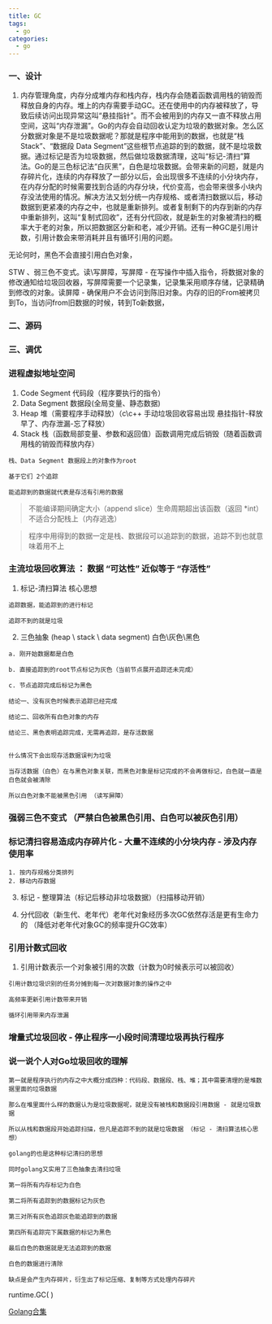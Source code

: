 ```yaml
---
title: GC
tags:
  - go
categories:
  - go
---
```


### 一、设计

1. 内存管理角度，内存分成堆内存和栈内存，栈内存会随着函数调用栈的销毁而释放自身的内存。堆上的内存需要手动GC。还在使用中的内存被释放了，导致后续访问出现异常这叫“悬挂指针”。而不会被用到的内存又一直不释放占用空间，这叫“内存泄漏”。Go的内存会自动回收认定为垃圾的数据对象。怎么区分数据对象是不是垃圾数据呢？那就是程序中能用到的数据，也就是“栈 Stack”、“数据段 Data Segment”这些根节点追踪的到的数据，就不是垃圾数据。通过标记是否为垃圾数据，然后做垃圾数据清理，这叫“标记-清扫”算法。Go的是三色标记法“白灰黑”，白色是垃圾数据。会带来新的问题，就是内存碎片化，连续的内存释放了一部分以后，会出现很多不连续的小分块内存，在内存分配的时候需要找到合适的内存分块，代价变高，也会带来很多小块内存没法使用的情况。解决方法又划分统一内存规格、或者清扫数据以后，移动数据到更紧凑的内存之中，也就是重新排列。或者复制剩下的内存到新的内存中重新排列，这叫“复制式回收”，还有分代回收，就是新生的对象被清扫的概率大于老的对象，所以把数据区分新和老，减少开销。还有一种GC是引用计数，引用计数会来带消耗并且有循环引用的问题。

无论何时，黑色不会直接引用白色对象，

STW 、弱三色不变式。读\写屏障，写屏障 - 在写操作中插入指令，将数据对象的修改通知给垃圾回收器，写屏障需要一个记录集，记录集采用顺序存储，记录精确到修改的对象。读屏障 - 确保用户不会访问到陈旧对象。内存的旧的From被拷贝到To，当访问from旧数据的时候，转到To新数据，

### 二、源码

### 三、调优




### 进程虚拟地址空间

1. Code Segment 代码段（程序要执行的指令）
2. Data Segment 数据段(全局变量、静态数据)
3. Heap 堆（需要程序手动释放）（c\c++ 手动垃圾回收容易出现 悬挂指针-释放早了、内存泄漏-忘了释放）
4. Stack 栈（函数局部变量、参数和返回值）函数调用完成后销毁（随着函数调用栈的销毁而释放内存）

```
栈、Data Segment 数据段上的对象作为root

基于它们 2个追踪

能追踪到的数据就代表是存活有引用的数据
```


> 不能编译期间确定大小（append slice）生命周期超出该函数（返回 *int） 不适合分配栈上（内存逃逸）

> 程序中用得到的数据一定是栈、数据段可以追踪到的数据，追踪不到也就意味着用不上


### 主流垃圾回收算法 ： 数据 “可达性” 近似等于 “存活性”

1. 标记-清扫算法 核心思想

```
追踪数据，能追踪到的进行标记

追踪不到的就是垃圾
```


2. 三色抽象 (heap \ stack \ data segment)  白色\灰色\黑色
```
a. 刚开始数据都是白色

b. 直接追踪到的root节点标记为灰色（当前节点展开追踪还未完成）

c. 节点追踪完成后标记为黑色

结论一、没有灰色时候表示追踪已经完成

结论二、回收所有白色对象的内存

结论三、黑色表明追踪完成，无需再追踪，是存活数据


什么情况下会出现存活数据误判为垃圾

当存活数据（白色）在与黑色对象关联，而黑色对象是标记完成的不会再做标记，白色就一直是白色就会被清除

所以白色对象不能被黑色引用 （读写屏障）
```

### 强弱三色不变式 （严禁白色被黑色引用、白色可以被灰色引用）



### 标记清扫容易造成内存碎片化 - 大量不连续的小分块内存 - 涉及内存使用率
```
1. 按内存规格分类排列
2. 移动内存数据
```

3. 标记 - 整理算法（标记后移动非垃圾数据）（扫描移动开销）

4. 分代回收（新生代、老年代）老年代对象经历多次GC依然存活是更有生命力的 （降低对老年代对象GC的频率提升GC效率）




### 引用计数式回收

1. 引用计数表示一个对象被引用的次数（计数为0时候表示可以被回收）
```
引用计数垃圾识别的任务分摊到每一次对数据对象的操作之中

高频率更新引用计数带来开销

循环引用带来内存泄漏
```




### 增量式垃圾回收 - 停止程序一小段时间清理垃圾再执行程序 



### 说一说个人对Go垃圾回收的理解

```
第一就是程序执行的内存之中大概分成四种：代码段、数据段、栈、堆；其中需要清理的是堆数据里面的垃圾数据

那么在堆里面什么样的数据认为是垃圾数据呢，就是没有被栈和数据段引用数据 - 就是垃圾数据

所以从栈和数据段开始追踪扫描，但凡是追踪不到的就是垃圾数据 （标记 - 清扫算法核心思想）

golang的也是这种标记清扫的思想

同时golang又实用了三色抽象去清扫垃圾

第一将所有内存标记为白色

第二将所有追踪到的数据标记为灰色

第三对所有灰色追踪灰色能追踪到的数据

第四所有追踪完下属数据的标记为黑色

最后白色的数据就是无法追踪到的数据

白色的数据进行清除

缺点是会产生内存碎片，衍生出了标记压缩、复制等方式处理内存碎片
```


runtime.GC( )




[Golang合集](https://www.bilibili.com/video/BV1hv411x7we)